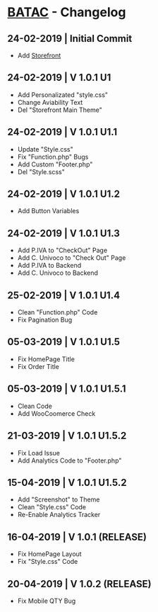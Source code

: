 # [BATAC](https://www.batac.it) - Changelog

## 24-02-2019 | Initial Commit
- Add [Storefront](https://it.wordpress.org/themes/storefront/)

## 24-02-2019 | V 1.0.1 U1
- Add Personalizated "style.css"
- Change Aviability Text
- Del "Storefront Main Theme"

## 24-02-2019 | V 1.0.1 U1.1
- Update "Style.css"
- Fix "Function.php" Bugs
- Add Custom "Footer.php"
- Del "Style.scss"

## 24-02-2019 | V 1.0.1 U1.2
- Add Button Variables

## 24-02-2019 | V 1.0.1 U1.3
- Add P.IVA to "CheckOut" Page
- Add C. Univoco to "Check Out" Page
- Add P.IVA to Backend
- Add C. Univoco to Backend

## 25-02-2019 | V 1.0.1 U1.4
- Clean "Function.php" Code
- Fix Pagination Bug

## 05-03-2019 | V 1.0.1 U1.5
- Fix HomePage Title
- Fix Order Title

## 05-03-2019 | V 1.0.1 U1.5.1
- Clean Code
- Add WooCoomerce Check

## 21-03-2019 | V 1.0.1 U1.5.2
- Fix Load Issue
- Add Analytics Code to "Footer.php"

## 15-04-2019 | V 1.0.1 U1.5.2
- Add "Screenshot" to Theme
- Clean "Style.css" Code
- Re-Enable Analytics Tracker

## 16-04-2019 | V 1.0.1 (RELEASE)
- Fix HomePage Layout
- Fix "Style.css" Code

## 20-04-2019 | V 1.0.2 (RELEASE)
- Fix Mobile QTY Bug